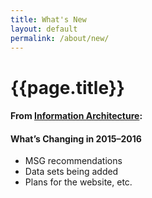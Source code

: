```yaml
---
title: What's New
layout: default
permalink: /about/new/
---
```


<div class="container-outer container-padded">

  <h1>{{page.title}}</h1>
  <h4>From <a href="https://github.com/18F/doi-extractives-data/wiki/Information-Architecture">Information Architecture</a>:</h4>
  <h4>
    What’s Changing in 2015–2016
  </h4>
  <ul class="list-bullet">
  	<li>MSG recommendations</li>
		<li>Data sets being added</li>
		<li>Plans for the website, etc.</li>
  </ul>
</div>


